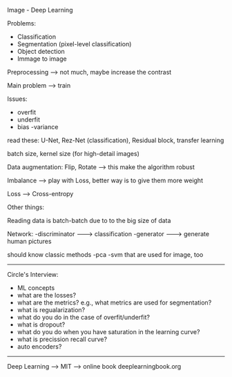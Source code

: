 Image - Deep Learning

Problems:
- Classification
- Segmentation (pixel-level classification)
- Object detection
- Immage to image 

Preprocessing --> not much, maybe increase the contrast

Main problem --> train

Issues:
- overfit
- underfit
- bias
-variance

read these:
U-Net, Rez-Net (classification), Residual block, transfer learning

batch size, kernel size (for high-detail images)

Data augmentation: Flip, Rotate --> this make the algorithm robust

Imbalance --> play with Loss, better way is to give them more weight

Loss --> Cross-entropy

Other things:

Reading data is batch-batch due to to the big size of data

Network: 
-discriminator ---> classification
-generator ---> generate human pictures

should know classic methods 
-pca
-svm
that are used for image, too

---------------------------

Circle's Interview:
- ML concepts
- what are the losses?
- what are the metrics? e.g., what metrics are used for segmentation?
- what is regualarization?
- what do you do in the case of overfit/underfit?
- what is dropout?
- what do you do when you have saturation in the learning curve? 
- what is precission recall curve?
- auto encoders?

---------------------------

Deep Learning --> MIT --> online book
deeplearningbook.org
